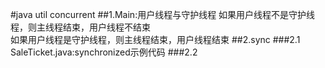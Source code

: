 #java util concurrent
##1.Main:用户线程与守护线程
如果用户线程不是守护线程，则主线程结束，用户线程不结束<br>
如果用户线程是守护线程，则主线程结束，用户线程结束
##2.sync
###2.1 SaleTicket.java:synchronized示例代码
###2.2 